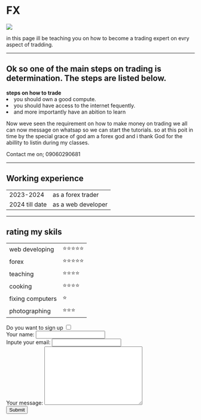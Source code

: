 # FX
<html>
<head>
<title>Hillary Daniel's FX site</title>
</head>
<body>
<img src="https://images.contentstack.io/v3/assets/bltc23b87e0fef43b66/blt118ddccbd2118c26/66606d98742a0c97057c767a/02_Platforms-Card01_alt.jpg?format=pjpg&auto=webp&quality=90&width=365&disable=upscale">
<p>in this page ill be teaching you on how to become a trading expert on evry aspect of tradding.</p>
<hr>
<h2>Ok so one of the main steps on trading is determination. The steps are listed below.</h2>
<strong><a hreflang="https://land.pocket-broker.com/en/land/002-GP-02?utm_campaign=g_nwk-ggl_src-ggl_pl-web_adtype-brand_nm-ww_en_competitors&utm_medium=cpc&utm_content=search&utm_source=google&gad_source=1&gad_campaignid=22452727439&gbraid=0AAAAA-NeJC-puBLmG3U5FjhMzbuM4mez3&gclid=Cj0KCQjwzOvEBhDVARIsADHfJJRDLhfgxX727q2PeJ12V8c6rZMrwsR9CtQZgrExmIXMHKChUgniTJAaAm1_EALw_wcB">steps on how to trade</a></strong>
<li>you should own a good compute.</li>
<li>you should have access to the internet fequently.</li>
<li>and more importantly have an abition to learn</li>
<p>Now weve seen the requirement on how to make money on trading we all can now message on whatsap so we can start the tutorials.
    so at this poit in time by the special grace of god am a forex god and i thank God for the abillity to listin during my classes.</p>

<a hreflang="my contact.html">Contact me on; 09060290681</a> 
<hr>
<h2>Working experience</h2>
<table>
<tr>
<td>2023-2024</td>
<td>as a forex trader</td>
</tr>
<tr>
<td>2024 till date</td>
<td>as a web developer</td>
</tr>
</table>
<hr>
<h2>rating my skils </h2>
<table>
<tr>
<td>web developing</td>
<td>⭐⭐⭐⭐⭐</td>
</tr>
<tr>
<td>forex</td>
<td>⭐⭐⭐⭐⭐</td>
</tr>
<tr>
<td>teaching</td>
<td>⭐⭐⭐⭐</td>
</tr>
<tr>
<td>cooking</td>
<td>⭐⭐⭐⭐</td>
</tr>
<tr>
<td>fixing computers</td>
<td>⭐</td>
</tr>
<tr>
<td>photographing</td>
<td>⭐⭐⭐</td>
</tr>
</table>
<form action="mailto:hillarydaniel854@gmail.com" method="post" enctype="text/plain">
<label>Do you want to sign up</label>
<input type="checkbox"><br>
<label>Your name:</label>
<input type="text" name="Yout name " value=""><br>
<label>Inpute your email:</label>
<input type="email" name="Your email"><br>
<label>Your message:</label>
<textarea name="name" rows="10" cols="30"></textarea><br>
<input type="submit" name=""><br>
</form>
</body>


</html>
